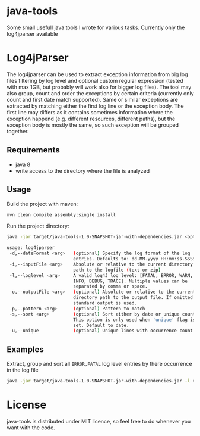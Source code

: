# java-tools
Some small usefull java tools I wrote for various tasks.
Currently only the log4jparser available

# Log4jParser
The log4jparser can be used to extract exception information from big log files filtering by log level and optional custom regular expression (tested with max 1GB, but probably will work also for bigger log files). The tool may also group, count and order the exceptions by certain criteria (currently only count and first date match supported). Same or similar exceptions are extracted by matching either the first log line or the exception body. The first line may differs as it contains sometimes information where the exception happend (e.g. different resources, different paths), but the exception body is mostly the same, so such exception will be grouped together.

## Requirements
 - java 8
 - write access to the directory where the file is analyzed

## Usage
Build the project with maven:

```bash
mvn clean compile assembly:single install
```

Run the project directory:

```bash
java -jar target/java-tools-1.0-SNAPSHOT-jar-with-dependencies.jar <options>

usage: log4jparser
 -d,--dateFormat <arg>   (optional) Specify the log format of the log
                         entries. Defaults to: dd.MM.yyyy HH:mm:ss.SSSS
 -i,--inputFile <arg>    Absolute or relative to the current directory
                         path to the logfile (text or zip)
 -l,--loglevel <arg>     A valid log4J log level: [FATAL, ERROR, WARN,
                         INFO, DEBUG, TRACE]. Multiple values can be
                         separated by comma or space.
 -o,--outputFile <arg>   (optional) Absolute or relative to the current
                         directory path to the output file. If omitted the
                         standard output is used.
 -p,--pattern <arg>      (optional) Pattern to match
 -s,--sort <arg>         (optional) Sort either by date or unique count.
                         This option is only used when 'unique' flag is
                         set. Default to date.
 -u,--unique             (optional) Unique lines with occurrence count
 ```
 
## Examples
Extract, group and sort all `ERROR,FATAL` log level entries by there occurrence in the log file

```bash
java -jar target/java-tools-1.0-SNAPSHOT-jar-with-dependencies.jar -l error,fatal -s count --unique -i /tmp/mylog.log -o output.log
```

# License
java-tools is distributed under MIT licence, so feel free to do whenever you want with the code.